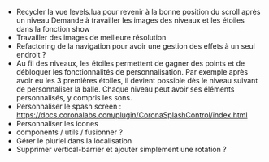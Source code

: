 * Recycler la vue levels.lua pour revenir à la bonne position du scroll après un niveau
  Demande à travailler les images des niveaux et les étoiles dans la fonction show
* Travailler des images de meilleure résolution
* Refactoring de la navigation pour avoir une gestion des effets à un seul endroit ?
* Au fil des niveaux, les étoiles permettent de gagner des points et de débloquer les fonctionnalités de
  personnalisation. Par exemple après avoir eu les 3 premières étoiles, il devient possible dès le niveau
  suivant de personnaliser la balle. Chaque niveau peut avoir ses éléments personnalisés, y compris les
  sons.
* Personnaliser le spash screen : https://docs.coronalabs.com/plugin/CoronaSplashControl/index.html
* Personnaliser les icones
* components / utils / fusionner ?
* Gérer le pluriel dans la localisation
* Supprimer vertical-barrier et ajouter simplement une rotation ?
